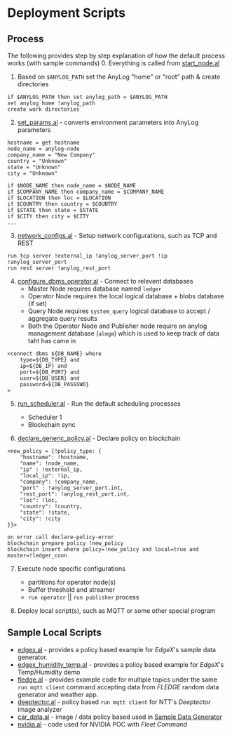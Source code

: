 # Deployment Scripts

## Process 
The following provides step by step explanation of how the default process works (with sample commands)
0. Everything is called from [start_node.al](run_scripts/start_node.al)
1. Based on `$ANYLOG_PATH` set the AnyLog "home" or "root" path & create directories
```anylog
if $ANYLOG_PATH then set anylog_path = $ANYLOG_PATH
set anylog home !anylog_path
create work directories
```
2. [set_params.al](deployment_scripts/set_params.al) - converts environment parameters into AnyLog parameters 
```anylog
hostname = get hostname
node_name = anylog-node
company_name = "New Company"
country = "Unknown"
state = "Unknown"
city = "Unknown"

if $NODE_NAME then node_name = $NODE_NAME
if $COMPANY_NAME then company_name = $COMPANY_NAME
if $LOCATION then loc = $LOCATION
if $COUNTRY then country = $COUNTRY
if $STATE then state = $STATE
if $CITY then city = $CITY
...
```

3. [network_configs.al](demo_scripts/network_configs.al) - Setup network configurations, such as TCP and REST
```anylog
run tcp server !external_ip !anylog_server_port !ip !anylog_server_port 
run rest server !anylog_rest_port 
```

4. [configure_dbms_operator.al](deployment_scripts/database/configure_dbms_operator.al) - Connect to relevent databases
   * Master Node requires database named `ledger`
   * Operator Node requires the local logical database + blobs database (if set)
   * Query Node requires `system_query` logical database to accept / aggregate query results 
   * Both the Operator Node and Publisher node require an anylog management database (`almgm`) which is used to keep 
   track of data taht has came in
```anylog
<connect dbms ${DB_NAME} where 
    type=${DB_TYPE} and 
    ip=${DB_IP} and 
    port=${DB_PORT} and 
    user=${DB_USER} and 
    password=${DB_PASSSWD}
>
```

5. [run_scheduler.al](deployment_scripts/run_scheduler.al) - Run the default scheduling processes 
   * Scheduler 1 
   * Blockchain sync 


6. [declare_generic_policy.al](deployment_scripts/declare_generic_policy.al) - Declare policy on blockchain 
```anylog 
<new_policy = {!policy_type: {
    "hostname": !hostname,
    "name": !node_name,
    "ip" : !external_ip,
    "local_ip": !ip,
    "company": !company_name,
    "port" : !anylog_server_port.int,
    "rest_port": !anylog_rest_port.int,
    "loc": !loc,
    "country": !country,
    "state": !state, 
    "city": !city
}}>

on error call declare-policy-error
blockchain prepare policy !new_policy
blockchain insert where policy=!new_policy and local=true and master=!ledger_conn
```

7. Execute node specific configurations
   * partitions for operator node(s) 
   * Buffer threshold and streamer 
   * `run operator` || `run publisher` process 

8. Deploy local script(s), such as MQTT or some other special program


## Sample Local Scripts
* [edgex.al](sample_code/edgex.al) - provides a policy based example for _EdgeX_'s sample data generator. 
* [edgex_humidity_temp.al](../archive/fujitsu/edgex_humidity_temp.al) - provides a policy based example for _EdgeX_'s Temp/Humidity demo 
* [fledge.al](sample_code/fledge.al) - provides example code for multiple topics under the same `run mqtt client` command
accepting data from _FLEDGE_ random data generator and weather app. 
* [deeptector.al](../archive/blob_image_data_base64.al) - policy based `run mqtt client` for NTT's _Deeptector_ image analyzer 
* [car_data.al](../archive/blob_video_data_base64.al) - image / data policy based used in [Sample Data Generator](https://github.com/AnyLog-co/Sample-Data-Generator/blob/master/data_generator_file_processing.py)
* [nvidia.al](../archive/NVIDIA/log_files.al) - code used for NVIDIA POC with _Fleet Command_